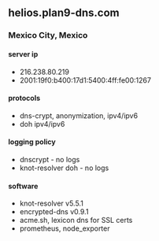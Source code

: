 ## helios.plan9-dns.com
### Mexico City, Mexico
#### server ip
- 216.238.80.219
- 2001:19f0:b400:17d1:5400:4ff:fe00:1267

#### protocols
- dns-crypt, anonymization, ipv4/ipv6
- doh ipv4/ipv6

#### logging policy
- dnscrypt - no logs
- knot-resolver doh - no logs

#### software
- knot-resolver v5.5.1
- encrypted-dns v0.9.1
- acme.sh, lexicon dns for SSL certs
- prometheus, node_exporter

